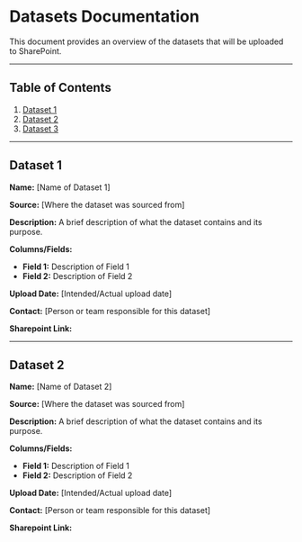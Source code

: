 # Datasets Documentation

This document provides an overview of the datasets that will be uploaded to SharePoint.

---

## Table of Contents

1. [Dataset 1](#dataset-1)
2. [Dataset 2](#dataset-2)
3. [Dataset 3](#dataset-3)


---

## Dataset 1

**Name:** [Name of Dataset 1]

**Source:** [Where the dataset was sourced from]

**Description:** 
A brief description of what the dataset contains and its purpose.

**Columns/Fields:**
- **Field 1:** Description of Field 1
- **Field 2:** Description of Field 2

**Upload Date:** [Intended/Actual upload date]

**Contact:** [Person or team responsible for this dataset]

**Sharepoint Link:**

---

## Dataset 2

**Name:** [Name of Dataset 2]

**Source:** [Where the dataset was sourced from]

**Description:** 
A brief description of what the dataset contains and its purpose.

**Columns/Fields:**
- **Field 1:** Description of Field 1
- **Field 2:** Description of Field 2

**Upload Date:** [Intended/Actual upload date]

**Contact:** [Person or team responsible for this dataset]

**Sharepoint Link:**

